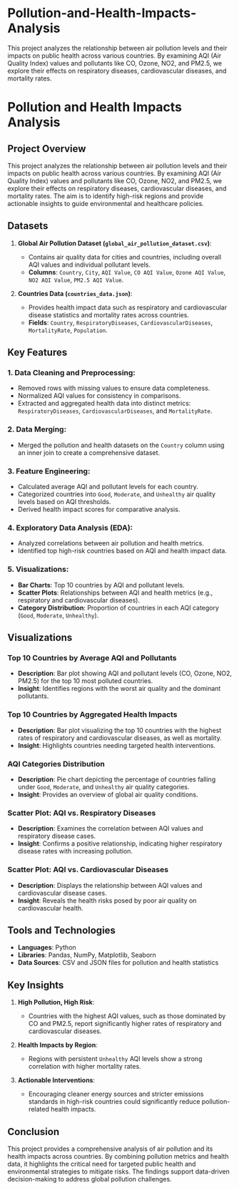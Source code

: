 # Pollution-and-Health-Impacts-Analysis
This project analyzes the relationship between air pollution levels and their impacts on public health across various countries. By examining AQI (Air Quality Index) values and pollutants like CO, Ozone, NO2, and PM2.5, we explore their effects on respiratory diseases, cardiovascular diseases, and mortality rates.
# Pollution and Health Impacts Analysis

## Project Overview
This project analyzes the relationship between air pollution levels and their impacts on public health across various countries. By examining AQI (Air Quality Index) values and pollutants like CO, Ozone, NO2, and PM2.5, we explore their effects on respiratory diseases, cardiovascular diseases, and mortality rates. The aim is to identify high-risk regions and provide actionable insights to guide environmental and healthcare policies.

## Datasets
1. **Global Air Pollution Dataset (`global_air_pollution_dataset.csv`)**:
   - Contains air quality data for cities and countries, including overall AQI values and individual pollutant levels.
   - **Columns**: `Country`, `City`, `AQI Value`, `CO AQI Value`, `Ozone AQI Value`, `NO2 AQI Value`, `PM2.5 AQI Value`.

2. **Countries Data (`countries_data.json`)**:
   - Provides health impact data such as respiratory and cardiovascular disease statistics and mortality rates across countries.
   - **Fields**: `Country`, `RespiratoryDiseases`, `CardiovascularDiseases`, `MortalityRate`, `Population`.

## Key Features

### 1. **Data Cleaning and Preprocessing**:
- Removed rows with missing values to ensure data completeness.
- Normalized AQI values for consistency in comparisons.
- Extracted and aggregated health data into distinct metrics: `RespiratoryDiseases`, `CardiovascularDiseases`, and `MortalityRate`.

### 2. **Data Merging**:
- Merged the pollution and health datasets on the `Country` column using an inner join to create a comprehensive dataset.

### 3. **Feature Engineering**:
- Calculated average AQI and pollutant levels for each country.
- Categorized countries into `Good`, `Moderate`, and `Unhealthy` air quality levels based on AQI thresholds.
- Derived health impact scores for comparative analysis.

### 4. **Exploratory Data Analysis (EDA)**:
- Analyzed correlations between air pollution and health metrics.
- Identified top high-risk countries based on AQI and health impact data.

### 5. **Visualizations**:
- **Bar Charts**: Top 10 countries by AQI and pollutant levels.
- **Scatter Plots**: Relationships between AQI and health metrics (e.g., respiratory and cardiovascular diseases).
- **Category Distribution**: Proportion of countries in each AQI category (`Good`, `Moderate`, `Unhealthy`).

## Visualizations

### **Top 10 Countries by Average AQI and Pollutants**
- **Description**: Bar plot showing AQI and pollutant levels (CO, Ozone, NO2, PM2.5) for the top 10 most polluted countries.
- **Insight**: Identifies regions with the worst air quality and the dominant pollutants.

### **Top 10 Countries by Aggregated Health Impacts**
- **Description**: Bar plot visualizing the top 10 countries with the highest rates of respiratory and cardiovascular diseases, as well as mortality.
- **Insight**: Highlights countries needing targeted health interventions.

### **AQI Categories Distribution**
- **Description**: Pie chart depicting the percentage of countries falling under `Good`, `Moderate`, and `Unhealthy` air quality categories.
- **Insight**: Provides an overview of global air quality conditions.

### **Scatter Plot: AQI vs. Respiratory Diseases**
- **Description**: Examines the correlation between AQI values and respiratory disease cases.
- **Insight**: Confirms a positive relationship, indicating higher respiratory disease rates with increasing pollution.

### **Scatter Plot: AQI vs. Cardiovascular Diseases**
- **Description**: Displays the relationship between AQI values and cardiovascular disease cases.
- **Insight**: Reveals the health risks posed by poor air quality on cardiovascular health.

## Tools and Technologies
- **Languages**: Python  
- **Libraries**: Pandas, NumPy, Matplotlib, Seaborn  
- **Data Sources**: CSV and JSON files for pollution and health statistics  

## Key Insights
1. **High Pollution, High Risk**:
   - Countries with the highest AQI values, such as those dominated by CO and PM2.5, report significantly higher rates of respiratory and cardiovascular diseases.

2. **Health Impacts by Region**:
   - Regions with persistent `Unhealthy` AQI levels show a strong correlation with higher mortality rates.

3. **Actionable Interventions**:
   - Encouraging cleaner energy sources and stricter emissions standards in high-risk countries could significantly reduce pollution-related health impacts.

## Conclusion
This project provides a comprehensive analysis of air pollution and its health impacts across countries. By combining pollution metrics and health data, it highlights the critical need for targeted public health and environmental strategies to mitigate risks. The findings support data-driven decision-making to address global pollution challenges.


